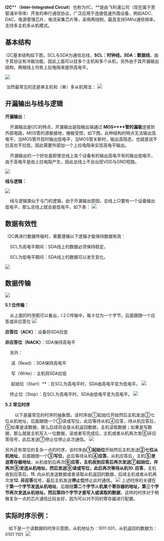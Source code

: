 **I2C****（****Inter-Integrated Circuit****）也称为IIC，**是由飞利浦公司（现在属于恩智浦半导体）开发的串行通信协议，广泛应用于连接低速外围设备，例如ADC、DAC、电源管理芯片、电流采集芯片等，采用两线制，最高支持5Mhz通信频率，支持多主机多从机模式。

## 基本结构

 I2C基本结构如下图，SCL与SDA为通信总线，**SCL：时钟线，SDA：数据线**，由于其协议有冲裁功能，因此上面可以挂多个主机和多个从机，另外由于其开漏输出结构，两根线上均有上拉电阻来提供高电平。

![](https://raw.githubusercontent.com/LeroyK111/pictureBed/master/20250213121056.png)

 当然最常见的还是单主机和（单）多从机用法：
![](https://raw.githubusercontent.com/LeroyK111/pictureBed/master/20250213121233.png)

## 开漏输出与线与逻辑

**开漏输出：**

    开漏输出是I2C的特点，开漏输出是指输出端通过 **MOS****管的漏极**连接到外部电路，MOS管的源极接地，栅极受控，如下图，此种结构的特点无法输出高电平，当MOS管开启时输出低电平，当MOS管关断时，输出高阻态，也就是说不拉高也不拉低，因此需要外部加一个上拉电阻来实现高电平输出。

    开漏输出的一个好处是即使总线上各个设备有的输出高电平有的输出低电平，由于高电平是由上拉电阻产生，因此总线上不会出现VDD与GND短路。

![](https://raw.githubusercontent.com/LeroyK111/pictureBed/master/20250213121452.png)

**线与逻辑：**

![](https://raw.githubusercontent.com/LeroyK111/pictureBed/master/20250213121543.png)

    线与逻辑类似于与门的逻辑，由于开漏输出原因，总线上只要有一个设备输出低电平，那么总线上就会是低电平，如下表：
![](https://raw.githubusercontent.com/LeroyK111/pictureBed/master/20250213121605.png)


## 数据有效性

  I2C再进行数据传输时，需要遵循以下逻辑才能保持数据有效：

    SCL为高电平期间：SDA线上的数据必须保持稳定。

    SCL为低电平期间：SDA线上的数据可以发生变化。

![](https://raw.githubusercontent.com/LeroyK111/pictureBed/master/20250213121635.png)


## 数据传输
![](https://raw.githubusercontent.com/LeroyK111/pictureBed/master/20250213121656.png)

**5.1 位传输：**

    从上面的时序图可以看出，I２C传输中，每８位为一个字节，后面跟随一个应答或非应答位
![](https://raw.githubusercontent.com/LeroyK111/pictureBed/master/20250213121714.png)

**应答位（ACK）**：设备将SDA拉低

**非应答位（NACK）**：SDA保持高电平

    另外：

     读（Read）：SDA保持高电平

     写（Write）：主机将SDA拉低

     起始位（Start）**：在SCL为高电平时，SDA由高电平变为低电平。
![](https://raw.githubusercontent.com/LeroyK111/pictureBed/master/20250213121739.png)

    终止位（Stop）：在SCL为高电平时，SDA由低电平变为高电平。
![](https://raw.githubusercontent.com/LeroyK111/pictureBed/master/20250213121916.png)

**5.2 常见时序**

        以下是最常见的时序的抽象图，该时序由①起始位开始然后主机发送②七位从机地址，后面跟随一个③读或写位，此后等待从机④应答，待从机应答后，⑤如果是读数据，那么后续将会是从机返回数据，主机读取数据；如果是写数据，那么就是主机写入一位数据，读或者写完成后，主机或者从机再次发⑥非应答信号，此后发送⑦停止位停止此次通信。
![](https://raw.githubusercontent.com/LeroyK111/pictureBed/master/20250213121938.png)

另外还有常见的复杂一点的时序，该时序由**①起始位**开始然后主机发送**②七位从机地址**，后面跟随一个**③写位**，此后等待从机**④应答**，从机应答后，主机**⑤发送寄存器地址**，从机收到后再次**⑥应答，**主机收到应答后再次发送⑦起始位，并再次⑧发送从机地址，然后发送⑨读或写位，此后再次等待从机**10. 应答**，主机收到应答后，**11.** 向从机发送数据或者读取从机返回的数据，后续主机或者从机再次发**12. 非应答**信号，最后主机发送**停止位**停止此时通信。
![](https://raw.githubusercontent.com/LeroyK111/pictureBed/master/20250213122014.png)
上述时序的关键在于**第一个字节发送从机地址**，后跟随**第二个字节**从******机某个寄存器的地址**，**第三个字节再次发送从机地址**，然后**第四个字节才是写入或读取的数据**，这样的时序对于稍微复杂一点的芯片通信比较友好，因为可以对不同的寄存器进行配置。

## 实际时序示例：
   如下是一个读数据的时序示意图，从机地址为：1011 001，从机返回的数据为：0101 1101
 ![](https://raw.githubusercontent.com/LeroyK111/pictureBed/master/20250213122102.png)





